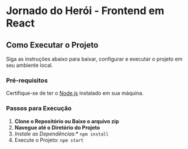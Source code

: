 # Jornado do Herói - Frontend em React


## Como Executar o Projeto

Siga as instruções abaixo para baixar, configurar e executar o projeto em seu ambiente local.

### Pré-requisitos

Certifique-se de ter o [Node.js](https://nodejs.org/) instalado em sua máquina.

### Passos para Execução

1. **Clone o Repositório ou Baixe o arquivo zip**
2. **Navegue até o Diretório do Projeto**
3. *Instale as Dependências:**
   ``npm install``
4. Execute o Projeto:
     ``npm start``
